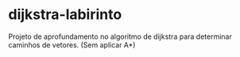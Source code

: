 # dijkstra-labirinto
Projeto de aprofundamento no algoritmo de dijkstra para determinar caminhos de vetores. (Sem aplicar A*)
